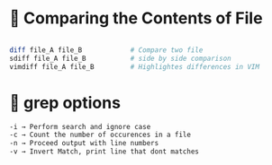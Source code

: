 # 🐧 Comparing the Contents of File
```bash

diff file_A file_B            # Compare two file
sdiff file_A file_B           # side by side comparison
vimdiff file_A file_B         # Highlightes differences in VIM
```

# 🐧 grep options
```bash
-i → Perform search and ignore case
-c → Count the number of occurences in a file
-n → Proceed output with line numbers
-v → Invert Match, print line that dont matches

